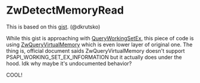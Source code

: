 # ZwDetectMemoryRead

This is based on this [gist](https://gist.github.com/dkrutsko/d6118638b0ef711b30bfcfe5b083d067). (@dkrutsko)

While this gist is approaching with [QueryWorkingSetEx](https://learn.microsoft.com/en-us/windows/win32/api/psapi/nf-psapi-queryworkingsetex), 
this piece of code is using [ZwQueryVirtualMemory](https://learn.microsoft.com/en-us/windows-hardware/drivers/ddi/ntifs/nf-ntifs-zwqueryvirtualmemory) which is even lower layer of original one.
The thing is, official document saids ZwQueryVirtualMemory doesn't support PSAPI_WORKING_SET_EX_INFORMATION but it actually does under the hood. Idk why maybe it's undocumented behavior?

COOL!
